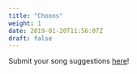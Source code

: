 ```yaml
---
title: "Choons"
weight: 1
date: 2019-01-20T11:56:07Z
draft: false
---
```


Submit your song suggestions [here](https://forms.gle/CcGeZ1iws2SP9Bkq7)!
